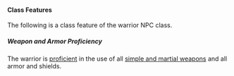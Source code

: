 #### Class Features

The following is a class feature of the warrior NPC class.

##### Weapon and Armor Proficiency

The warrior is [proficient](/srd/combat/combatModifiers.htm#weaponArmorAndShieldProficiency) in the use of all [simple and martial weapons](/srd/equipment/weapons.htm#simpleMartialandExoticWeapons) and all armor and shields.
